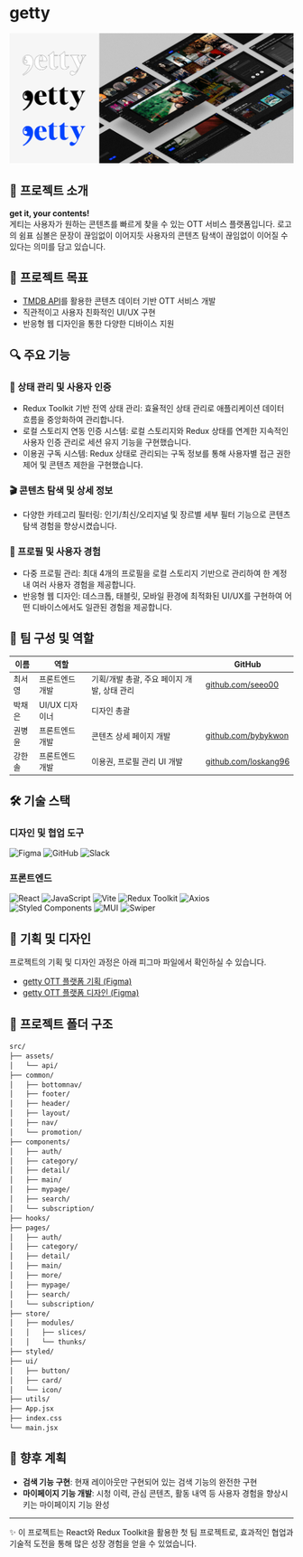 # getty

![getty](public/images/getty.png)

## 📌 프로젝트 소개

**get it, your contents!**  
게티는 사용자가 원하는 콘텐츠를 빠르게 찾을 수 있는 OTT 서비스 플랫폼입니다. 로고의 쉼표 심볼은 문장이 끊임없이 이어지듯 사용자의 콘텐츠 탐색이 끊임없이 이어질 수 있다는 의미를 담고 있습니다.

## 🎯 프로젝트 목표

- [TMDB API](https://developers.themoviedb.org/3/getting-started/introduction)를 활용한 콘텐츠 데이터 기반 OTT 서비스 개발
- 직관적이고 사용자 친화적인 UI/UX 구현
- 반응형 웹 디자인을 통한 다양한 디바이스 지원

## 🔍 주요 기능

### 🔐 상태 관리 및 사용자 인증

- Redux Toolkit 기반 전역 상태 관리: 효율적인 상태 관리로 애플리케이션 데이터 흐름을 중앙화하여 관리합니다.
- 로컬 스토리지 연동 인증 시스템: 로컬 스토리지와 Redux 상태를 연계한 지속적인 사용자 인증 관리로 세션 유지 기능을 구현했습니다.
- 이용권 구독 시스템: Redux 상태로 관리되는 구독 정보를 통해 사용자별 접근 권한 제어 및 콘텐츠 제한을 구현했습니다.

### 🎬 콘텐츠 탐색 및 상세 정보

- 다양한 카테고리 필터링: 인기/최신/오리지널 및 장르별 세부 필터 기능으로 콘텐츠 탐색 경험을 향상시켰습니다.

### 👤 프로필 및 사용자 경험

- 다중 프로필 관리: 최대 4개의 프로필을 로컬 스토리지 기반으로 관리하여 한 계정 내 여러 사용자 경험을 제공합니다.
- 반응형 웹 디자인: 데스크톱, 태블릿, 모바일 환경에 최적화된 UI/UX를 구현하여 어떤 디바이스에서도 일관된 경험을 제공합니다.

## 👥 팀 구성 및 역할

| 이름   | 역할            |                                             | GitHub                                               |
| ------ | --------------- | ------------------------------------------- | ---------------------------------------------------- |
| 최서영 | 프론트엔드 개발 | 기획/개발 총괄, 주요 페이지 개발, 상태 관리 | [github.com/seeo00](https://github.com/seeo00)       |
| 박채은 | UI/UX 디자이너  | 디자인 총괄                                 |                                                      |
| 권병윤 | 프론트엔드 개발 | 콘텐츠 상세 페이지 개발                     | [github.com/bybykwon](https://github.com/bybykwon)   |
| 강한솔 | 프론트엔드 개발 | 이용권, 프로필 관리 UI 개발                 | [github.com/loskang96](https://github.com/loskang96) |

## 🛠️ 기술 스택

### 디자인 및 협업 도구

![Figma](https://img.shields.io/badge/Figma-F24E1E?style=for-the-badge&logo=figma&logoColor=white)
![GitHub](https://img.shields.io/badge/GitHub-181717?style=for-the-badge&logo=github&logoColor=white)
![Slack](https://img.shields.io/badge/Slack-4A154B?style=for-the-badge&logo=slack&logoColor=white)

### 프론트엔드

![React](https://img.shields.io/badge/React-61DAFB?style=for-the-badge&logo=react&logoColor=black)
![JavaScript](https://img.shields.io/badge/JavaScript-F7DF1E?style=for-the-badge&logo=javascript&logoColor=black)
![Vite](https://img.shields.io/badge/Vite-646CFF?style=for-the-badge&logo=vite&logoColor=white)
![Redux Toolkit](https://img.shields.io/badge/Redux_Toolkit-764ABC?style=for-the-badge&logo=redux&logoColor=white)
![Axios](https://img.shields.io/badge/Axios-5A29E4?style=for-the-badge&logo=axios&logoColor=white)
![Styled Components](https://img.shields.io/badge/Styled_Components-DB7093?style=for-the-badge&logo=styled-components&logoColor=white)
![MUI](https://img.shields.io/badge/MUI-007FFF?style=for-the-badge&logo=mui&logoColor=white)
![Swiper](https://img.shields.io/badge/Swiper-6332F6?style=for-the-badge&logo=swiper&logoColor=white)

## 📝 기획 및 디자인

프로젝트의 기획 및 디자인 과정은 아래 피그마 파일에서 확인하실 수 있습니다.

- [getty OTT 플랫폼 기획 (Figma)](https://www.figma.com/design/fST7WlorbRd8EMRazO6Rtj/getty-OTT-%EC%9B%B9%2F%EB%AA%A8%EB%B0%94%EC%9D%BC-%ED%94%84%EB%A1%9C%EC%A0%9D%ED%8A%B8_%EA%B8%B0%ED%9A%8D?node-id=0-1&t=kQgVIl2Cm3gn4AOS-1)
- [getty OTT 플랫폼 디자인 (Figma)](https://www.figma.com/design/oLpBVGoEVrIu3pnOMhz8BF/OTT?node-id=324-7037&t=jvO90n4hBd84O84f-1)

## 📂 프로젝트 폴더 구조

```bash
src/
├── assets/
│   └── api/
├── common/
│   ├── bottomnav/
│   ├── footer/
│   ├── header/
│   ├── layout/
│   ├── nav/
│   └── promotion/
├── components/
│   ├── auth/
│   ├── category/
│   ├── detail/
│   ├── main/
│   ├── mypage/
│   ├── search/
│   └── subscription/
├── hooks/
├── pages/
│   ├── auth/
│   ├── category/
│   ├── detail/
│   ├── main/
│   ├── more/
│   ├── mypage/
│   ├── search/
│   └── subscription/
├── store/
│   ├── modules/
│   │   ├── slices/
│   │   └── thunks/
├── styled/
├── ui/
│   ├── button/
│   ├── card/
│   └── icon/
├── utils/
├── App.jsx
├── index.css
└── main.jsx
```

## 🚀 향후 계획

- **검색 기능 구현**: 현재 레이아웃만 구현되어 있는 검색 기능의 완전한 구현
- **마이페이지 기능 개발**: 시청 이력, 관심 콘텐츠, 활동 내역 등 사용자 경험을 향상시키는 마이페이지 기능 완성

---

✨ 이 프로젝트는 React와 Redux Toolkit을 활용한 첫 팀 프로젝트로, 효과적인 협업과 기술적 도전을 통해 많은 성장 경험을 얻을 수 있었습니다.
